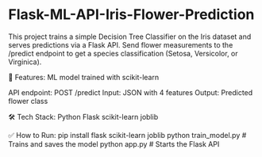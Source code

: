 # Flask-ML-API-Iris-Flower-Prediction
This project trains a simple Decision Tree Classifier on the Iris dataset and serves predictions via a Flask API. Send flower measurements to the /predict endpoint to get a species classification (Setosa, Versicolor, or Virginica).

🚀 Features:
ML model trained with scikit-learn

API endpoint: POST /predict
Input: JSON with 4 features
Output: Predicted flower class

🛠 Tech Stack:
Python
Flask
scikit-learn
joblib

✅ How to Run:
pip install flask scikit-learn joblib
python train_model.py   # Trains and saves the model
python app.py           # Starts the Flask API
